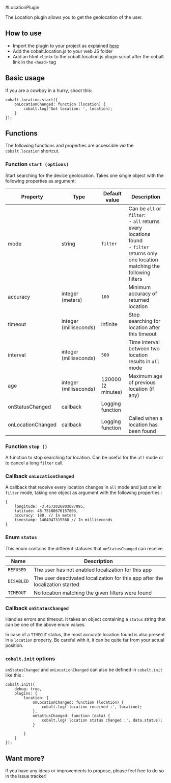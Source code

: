 #LocationPlugin

The Location plugin allows you to get the geolocation of the user.

## How to use

* Import the plugin to your project as explained [here](https://github.com/cobaltians/cobalt/wiki/Plugins-usage)
* Add the cobalt.location.js to your web JS folder
* Add an html `<link>` to the cobalt.location.js plugin script after the cobalt link in the `<head>` tag

## Basic usage

If you are a cowboy in a hurry, shoot this:

```
cobalt.location.start({
    onLocationChanged: function (location) {
        cobalt.log('Got location: ', location);
    }
});
```
## Functions

The following functions and properties are accessible _via_ the `cobalt.location` shortcut.

### Function `start (options)`

Start searching for the device geolocation. Takes one single object with the following properties as argument:

| Property | Type | Default value | Description |
| -------- | ---- | ------------- | ----------- |
| mode  | string | `filter` | Can be `all` or `filter`:<br>- `all` returns every locations found<br>- `filter` returns only one location matching the following filters |
| accuracy  | integer (meters) | `100` | Minimum accuracy of returned location |
| timeout  | integer (milliseconds) | infinite | Stop searching for location after this timeout |
| interval  | integer (milliseconds) | `500` | Time interval between two location results in `all` mode |
| age  | integer (milliseconds) | 120000 (2 minutes) | Maximum age of previous location (if any) |
| onStatusChanged  | callback | Logging function |  |
| onLocationChanged  | callback | Logging function | Called when a location has been found |

### Function `stop ()`

A function to stop searching for location. Can be useful for the `all` mode or to cancel a long `filter` call.

### Callback `onLocationChanged`

A callback that receive every location changes in `all` mode and just one in `filter` mode, taking one object as argument with the following properties :

```
{
    longitude: -3.4572026803687095,
    latitude: 48.75180676157803,
    accuracy: 180, // In meters
    timestamp: 1464947315568 // In milliseconds
}
```

### Enum `status`

This enum contains the different statuses that `onStatusChanged` can receive.

| Name | Description |
|------|-------------|
| `REFUSED` | The user has not enabled localization for this app |
| `DISABLED` | The user deactivated localization for this app after the localization started |
| `TIMEOUT` | No location matching the given filters were found |

### Callback `onStatusChanged`

Handles errors and timeout. It takes an object containing a `status` string that can be one of the above enum values.

In case of a `TIMEOUT` status, the most accurate location found is also present in a `location` property. Be careful with it, it can be quite far from your actual position.

### `cobalt.init` options

`onStatusChanged` and `onLocationChanged` can also be defined in `cobalt.init` like this :

```
cobalt.init({
    debug: true,
    plugins: {
        location: {
            onLocationChanged: function (location) { 
                cobalt.log('location received :', location);
            },
            onSattusChanged: function (data) { 
                cobalt.log('location status changed :', data.status);
            }

        }
    }
});
```

## Want more?

If you have any ideas or improvements to propose, please feel free to do so in the issue tracker!
